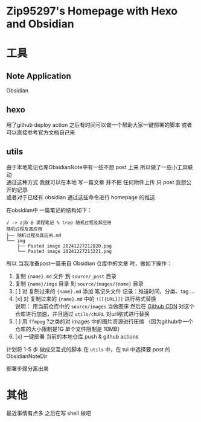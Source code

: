 # Zip95297's Homepage with Hexo and Obsidian

# 工具

## Note Application

Obsidian

## hexo

用了github deploy action  之后有时间可以做一个帮助大家一键部署的脚本 或者 可以直接参考官方文档自己来

## utils

由于本地笔记仓库ObsidianNote中有一些不想 post 上来 所以做了一些小工具联动  
通过这种方式 我就可以在本地 写一篇文章 并不把 任何附件上传 只 post 我想公开的记录  
或者对于已经有 obsidian 通过这些命令进行 homepage 的推送

在obsidian中 一篇笔记的结构如下：
```shell
√ -> zjb @ 课程笔记 % tree 随机过程及其应用
随机过程及其应用
├── 随机过程及其应用.md
└── img
    ├── Pasted image 20241227212820.png
    └── Pasted image 20241227213221.png
```

所以 当我准备post一篇来自 Obsidian 仓库中的文章 时，做如下操作：  
1. 复制 `{name}.md` 文件 到 `source/_post` 目录
2. 复制 `{name}/imgs` 目录 到 `source/images/{name}` 目录
3. [ ] 对 复制过来的 `{name}.md` 添加 笔记头文件 记录：推送时间、分类、tag ...
4. [x] 对 复制过来的 `{name}.md` 中的 `![[{URL}]]` 进行格式替换  
  说明： 用当前仓库中的 `source/images` 当做图床 然后在 [Github CDN](https://www.jsdelivr.com/github) 对这个仓库进行加速，并且通过 `utils/chURL` 对url格式进行替换
5. [ ] 用 `ffmpeg` ?之类的对 images 中的图片资源进行压缩 （因为github中一个仓库的大小限制是1G 单个文件限制是 10MB）
6. [x] 一键部署 当前的本地仓库 push & github actions

计划将 1-5 步 做成交互式的脚本 在 `utils` 中，在 tui 中选择要 post 的 ObsidianNoteDir

部署步骤分离出来

# 其他

最近事情有点多 之后在写 shell 做吧